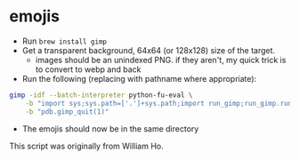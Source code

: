 # emojis

* Run `brew install gimp`
* Get a transparent background, 64x64 (or 128x128) size of the target.
  * images should be an unindexed PNG. if they aren't, my quick trick is to convert to webp and back
* Run the following (replacing with pathname where appropriate):
```sh
gimp -idf --batch-interpreter python-fu-eval \
    -b "import sys;sys.path=['.']+sys.path;import run_gimp;run_gimp.run('/Users/otan/Downloads/nathan.png')" \
    -b "pdb.gimp_quit(1)"
```
* The emojis should now be in the same directory

This script was originally from William Ho.
